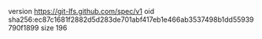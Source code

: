 version https://git-lfs.github.com/spec/v1
oid sha256:ec87c1681f2882d5d283de701abf417eb1e466ab3537498b1dd55939790f1899
size 196
